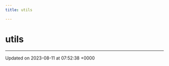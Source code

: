 ```yaml
---
title: utils

---
```


# utils








-------------------------------

Updated on 2023-08-11 at 07:52:38 +0000